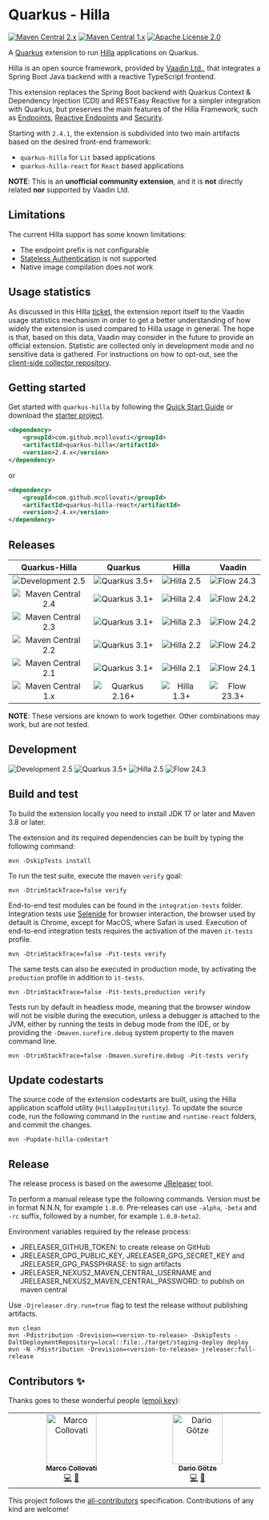 # Quarkus - Hilla

[![Maven Central 2.x](https://img.shields.io/maven-central/v/com.github.mcollovati/quarkus-hilla?style=for-the-badge&logo=apache-maven&versionPrefix=2)](https://central.sonatype.com/artifact/com.github.mcollovati/quarkus-hilla)
[![Maven Central 1.x](https://img.shields.io/maven-central/v/com.github.mcollovati/quarkus-hilla?style=for-the-badge&logo=apache-maven&versionPrefix=1)](https://central.sonatype.com/artifact/com.github.mcollovati/quarkus-hilla)
[![Apache License 2.0](https://img.shields.io/github/license/mcollovati/quarkus-hilla?style=for-the-badge&logo=apache)](https://www.apache.org/licenses/LICENSE-2.0)

A [Quarkus](https://quarkus.io) extension to run [Hilla](https://hilla.dev)
applications on Quarkus.

Hilla is an open source framework, provided by [Vaadin Ltd.](https://vaadin.com),
that integrates a Spring Boot Java backend with a reactive TypeScript frontend.

This extension replaces the Spring Boot backend with Quarkus Context &
Dependency Injection (CDI) and
RESTEasy Reactive for a simpler integration with Quarkus, but preserves the
main features of the Hilla Framework, such
as [Endpoints](https://hilla.dev/docs/lit/guides/endpoints),
[Reactive Endpoints](https://hilla.dev/docs/lit/guides/reactive-endpoints)
and [Security](https://hilla.dev/docs/lit/guides/security).

Starting with `2.4.1`, the extension is subdivided into two main artifacts based on the desired front-end framework:
* `quarkus-hilla` for `Lit` based applications
* `quarkus-hilla-react` for `React` based applications

**NOTE**: This is an **unofficial community extension**, and it is **not**
directly related **nor** supported by Vaadin Ltd.

## Limitations

The current Hilla support has some known limitations:

* The endpoint prefix is not configurable
* [Stateless Authentication](https://hilla.dev/docs/lit/guides/security/spring-stateless)
  is not supported
* Native image compilation does not work

## Usage statistics

As discussed in this Hilla [ticket](https://github.com/vaadin/hilla/issues/211),
the extension report itself to the Vaadin usage statistics mechanism in order to
get a better understanding of how widely the extension is used compared to Hilla
usage in general.
The hope is that, based on this data, Vaadin may consider in the future to provide
an official extension.
Statistic are collected only in development mode and no sensitive data is
gathered.
For instructions on how to opt-out, see
the [client-side collector repository](https://github.com/vaadin/vaadin-usage-statistics#opting-out).

## Getting started

Get started with `quarkus-hilla` by following the [Quick Start Guide](../../wiki/QuickStart)
or download the [starter project](https://github.com/mcollovati/quarkus-hilla-starter).

```xml
<dependency>
    <groupId>com.github.mcollovati</groupId>
    <artifactId>quarkus-hilla</artifactId>
    <version>2.4.x</version>
</dependency>
```

or

```xml
<dependency>
    <groupId>com.github.mcollovati</groupId>
    <artifactId>quarkus-hilla-react</artifactId>
    <version>2.4.x</version>
</dependency>
```

## Releases

|                                                                                                     Quarkus-Hilla                                                                                                      |                                                                               Quarkus                                                                               |                                                          Hilla                                                          |                                                                             Vaadin                                                                             |
|:----------------------------------------------------------------------------------------------------------------------------------------------------------------------------------------------------------------------:|:-------------------------------------------------------------------------------------------------------------------------------------------------------------------:|:-----------------------------------------------------------------------------------------------------------------------:|:--------------------------------------------------------------------------------------------------------------------------------------------------------------:|
|                       <picture><img alt="Development 2.5" src="https://img.shields.io/badge/GITHUB-2.5--SNAPSHOT-green?style=for-the-badge&logo=github" style="visibility: visible;"></picture>                        |  <picture><img alt="Quarkus 3.5+" src="https://img.shields.io/badge/QUARKUS-v3.1%2B-blue?style=for-the-badge&logo=Quarkus" style="visibility: visible;"></picture>  | <picture><img alt="Hilla 2.5" src="https://tinyurl.com/quarkus-hilla-h-2-5-dev" style="visibility: visible;"></picture> |  <picture><img alt="Flow 24.3" src="https://img.shields.io/badge/VAADIN-v24.3-green?style=for-the-badge&logo=Vaadin" style="visibility: visible;"></picture>   |
| <picture><img alt="Maven Central 2.4" src="https://img.shields.io/maven-central/v/com.github.mcollovati/quarkus-hilla?style=for-the-badge&logo=apache-maven&versionPrefix=2.4" style="visibility: visible;"></picture> |  <picture><img alt="Quarkus 3.1+" src="https://img.shields.io/badge/QUARKUS-v3.1%2B-blue?style=for-the-badge&logo=Quarkus" style="visibility: visible;"></picture>  | <picture><img alt="Hilla 2.4" src="https://tinyurl.com/quarkus-hilla-h-2-4" style="visibility: visible;"></picture>  |   <picture><img alt="Flow 24.2" src="https://img.shields.io/badge/VAADIN-v24.2-blue?style=for-the-badge&logo=Vaadin" style="visibility: visible;"></picture>   |
| <picture><img alt="Maven Central 2.3" src="https://img.shields.io/maven-central/v/com.github.mcollovati/quarkus-hilla?style=for-the-badge&logo=apache-maven&versionPrefix=2.3" style="visibility: visible;"></picture> |  <picture><img alt="Quarkus 3.1+" src="https://img.shields.io/badge/QUARKUS-v3.1%2B-blue?style=for-the-badge&logo=Quarkus" style="visibility: visible;"></picture>  |   <picture><img alt="Hilla 2.3" src="https://tinyurl.com/quarkus-hilla-h-2-3" style="visibility: visible;"></picture>   |   <picture><img alt="Flow 24.2" src="https://img.shields.io/badge/VAADIN-v24.2-blue?style=for-the-badge&logo=Vaadin" style="visibility: visible;"></picture>   |
| <picture><img alt="Maven Central 2.2" src="https://img.shields.io/maven-central/v/com.github.mcollovati/quarkus-hilla?style=for-the-badge&logo=apache-maven&versionPrefix=2.2" style="visibility: visible;"></picture> |  <picture><img alt="Quarkus 3.1+" src="https://img.shields.io/badge/QUARKUS-v3.1%2B-blue?style=for-the-badge&logo=Quarkus" style="visibility: visible;"></picture>  |   <picture><img alt="Hilla 2.2" src="https://tinyurl.com/quarkus-hilla-h-2-2" style="visibility: visible;"></picture>   |   <picture><img alt="Flow 24.2" src="https://img.shields.io/badge/VAADIN-v24.2-blue?style=for-the-badge&logo=Vaadin" style="visibility: visible;"></picture>   |
| <picture><img alt="Maven Central 2.1" src="https://img.shields.io/maven-central/v/com.github.mcollovati/quarkus-hilla?style=for-the-badge&logo=apache-maven&versionPrefix=2.1" style="visibility: visible;"></picture> |  <picture><img alt="Quarkus 3.1+" src="https://img.shields.io/badge/QUARKUS-v3.1%2B-blue?style=for-the-badge&logo=Quarkus" style="visibility: visible;"></picture>  |   <picture><img alt="Hilla 2.1" src="https://tinyurl.com/quarkus-hilla-h-2-1" style="visibility: visible;"></picture>   |   <picture><img alt="Flow 24.1" src="https://img.shields.io/badge/VAADIN-v24.1-blue?style=for-the-badge&logo=Vaadin" style="visibility: visible;"></picture>   |
|  <picture><img alt="Maven Central 1.x" src="https://img.shields.io/maven-central/v/com.github.mcollovati/quarkus-hilla?style=for-the-badge&logo=apache-maven&versionPrefix=1" style="visibility: visible;"></picture>  | <picture><img alt="Quarkus 2.16+" src="https://img.shields.io/badge/QUARKUS-v2.16%2B-blue?style=for-the-badge&logo=Quarkus" style="visibility: visible;"></picture> |  <picture><img alt="Hilla 1.3+" src="https://tinyurl.com/quarkus-hilla-h-1-3" style="visibility: visible;"></picture>   | <picture><img alt="Flow 23.3+" src="https://img.shields.io/badge/VAADIN-v23.3%2B-blue?style=for-the-badge&logo=Vaadin" style="visibility: visible;"></picture> |

**NOTE**: These versions are known to work together. Other combinations may work, but are not tested.

## Development

<picture><img alt="Development 2.5" src="https://img.shields.io/badge/GITHUB-2.5--SNAPSHOT-blue?style=for-the-badge&logo=github" style="visibility: visible;"></picture>
<picture><img alt="Quarkus 3.5+" src="https://img.shields.io/badge/QUARKUS-v3.5%2B-blue?style=for-the-badge&logo=Quarkus" style="visibility: visible;"></picture>
<picture><img alt="Hilla 2.5" src="https://tinyurl.com/quarkus-hilla-h-2-5" style="visibility: visible;"></picture>
<picture><img alt="Flow 24.3" src="https://img.shields.io/badge/VAADIN-v24.3-blue?style=for-the-badge&logo=Vaadin" style="visibility: visible;"></picture>

## Build and test

To build the extension locally you need to install JDK 17 or later and Maven 3.8 or later.

The extension and its required dependencies can be built by typing the following command:

```terminal
mvn -DskipTests install
```

To run the test suite, execute the maven `verify` goal:

```terminal
mvn -DtrimStackTrace=false verify
```

End-to-end test modules can be found in the `integration-tests` folder.
Integration tests use [Selenide](https://selenide.org/) for browser interaction,
the browser used by default is Chrome, except for MacOS, where Safari is used.
Execution of end-to-end integration tests requires the activation of the maven `it-tests` profile.

```terminal
mvn -DtrimStackTrace=false -Pit-tests verify
```

The same tests can also be executed in production mode, by activating the `production` profile in addition
to `it-tests`.

```terminal
mvn -DtrimStackTrace=false -Pit-tests,production verify
```

Tests run by default in headless mode, meaning that the browser window will not be visible during the execution,
unless a debugger is attached to the JVM, either by running the tests in debug mode from the IDE, or by providing the
`-Dmaven.surefire.debug` system property to the maven command line.

```terminal
mvn -DtrimStackTrace=false -Dmaven.surefire.debug -Pit-tests verify
```

## Update codestarts

The source code of the extension codestarts are built, using the Hilla application scaffold utility (`HillaAppInitUtility`).
To update the source code, run the following command in the `runtime` and `runtime-react` folders,
and commit the changes.

```terminal
mvn -Pupdate-hilla-codestart
```

## Release

The release process is based on the awesome [JReleaser](https://jreleaser.org/) tool.

To perform a manual release type the following commands.
Version must be in format N.N.N, for example `1.0.0`.
Pre-releases can use `-alpha`, `-beta` and `-rc` suffix, followed by a number,
for example `1.0.0-beta2`.

Environment variables required by the release process:

* JRELEASER_GITHUB_TOKEN: to create release on GitHub
* JRELEASER_GPG_PUBLIC_KEY, JRELEASER_GPG_SECRET_KEY and
  JRELEASER_GPG_PASSPHRASE: to sign artifacts
* JRELEASER_NEXUS2_MAVEN_CENTRAL_USERNAME and
  JRELEASER_NEXUS2_MAVEN_CENTRAL_PASSWORD: to publish on maven central

Use `-Djreleaser.dry.run=true` flag to test the release without publishing
artifacts.

```terminal
mvn clean
mvn -Pdistribution -Drevision=<version-to-release> -DskipTests -DaltDeploymentRepository=local::file:./target/staging-deploy deploy
mvn -N -Pdistribution -Drevision=<version-to-release> jreleaser:full-release
```

## Contributors ✨

Thanks goes to these wonderful
people ([emoji key](https://allcontributors.org/docs/en/emoji-key)):

<!-- ALL-CONTRIBUTORS-LIST:START - Do not remove or modify this section -->
<!-- prettier-ignore-start -->
<!-- markdownlint-disable -->
<table>
  <tbody>
    <tr>
      <td align="center" valign="top" width="14.28%"><a href="https://github.com/mcollovati"><img src="https://avatars.githubusercontent.com/u/4648894?s=100" width="100px;" alt="Marco Collovati"/><br /><sub><b>Marco Collovati</b></sub></a><br /><a href="https://github.com/mcollovati/quarkus-hilla/commits?author=mcollovati" title="Code">💻</a> <a href="#maintenance-mcollovati" title="Maintenance">🚧</a></td>
      <td align="center" valign="top" width="14.28%"><a href="https://github.com/Dudeplayz"><img src="https://avatars.githubusercontent.com/u/15174076?v=4?s=100" width="100px;" alt="Dario Götze"/><br /><sub><b>Dario Götze</b></sub></a><br /><a href="https://github.com/mcollovati/quarkus-hilla/commits?author=Dudeplayz" title="Code">💻</a> <a href="#maintenance-Dudeplayz" title="Maintenance">🚧</a></td>
    </tr>
  </tbody>
</table>

<!-- markdownlint-restore -->
<!-- prettier-ignore-end -->

<!-- ALL-CONTRIBUTORS-LIST:END -->

This project follows
the [all-contributors](https://github.com/all-contributors/all-contributors)
specification. Contributions of any kind are welcome!
